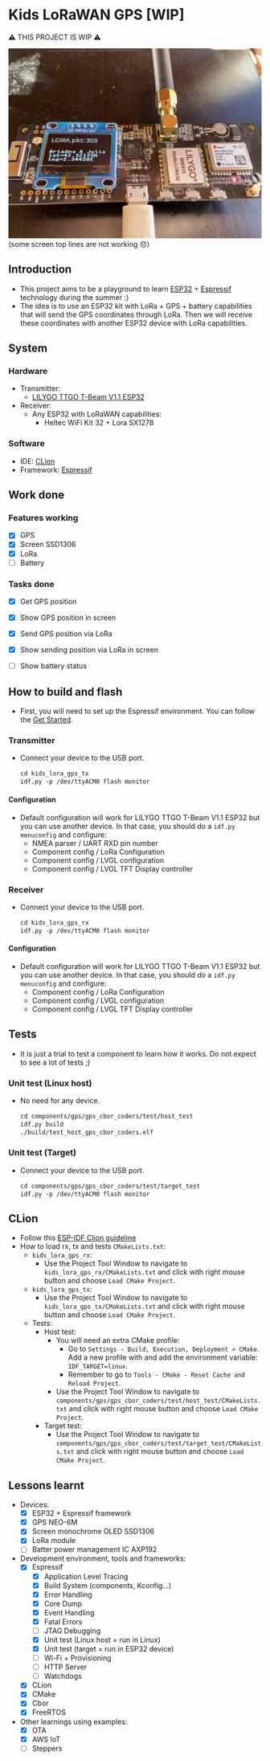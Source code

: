 # Kids LoRaWAN GPS [WIP]

⚠ THIS PROJECT IS WIP ⚠

![](docs/kids_lora_gps_tx.jpg)
(some screen top lines are not working 😞)

## Introduction

- This project aims to be a playground to learn [ESP32](http://esp32.net/) + [Espressif](https://www.espressif.com/en) technology during the summer :)
- The idea is to use an ESP32 kit with LoRa + GPS + battery capabilities that will send the GPS coordinates through LoRa. Then we will receive these coordinates with another ESP32 device with LoRa capabilities.


## System

### Hardware
- Transmitter:
  - [LILYGO TTGO T-Beam V1.1 ESP32](http://www.lilygo.cn/prod_view.aspx?TypeId=50060&Id=1317&FId=t3:50060:3)
- Receiver:
  - Any ESP32 with LoRaWAN capabilities:
    - Heltec WiFi Kit 32 + Lora SX1278

### Software
- IDE: [CLion](https://www.jetbrains.com/clion/)
- Framework: [Espressif](https://www.espressif.com/en)


## Work done

### Features working
- [x] GPS
- [x] Screen SSD1306 
- [x] LoRa
- [ ] Battery

### Tasks done
- [x] Get GPS position
- [x] Show GPS position in screen 
- [x] Send GPS position via LoRa
- [x] Show sending position via LoRa in screen
- [ ] Show battery status


## How to build and flash

- First, you will need to set up the Espressif environment. You can follow the [Get Started](https://docs.espressif.com/projects/esp-idf/en/v4.4.2/esp32/get-started/index.html).

### Transmitter
- Connect your device to the USB port.
  ```
  cd kids_lora_gps_tx
  idf.py -p /dev/ttyACM0 flash monitor
  ```

#### Configuration
- Default configuration will work for LILYGO TTGO T-Beam V1.1 ESP32 but you can use another device. In that case, you should do a `idf.py menuconfig` and configure:
  - NMEA parser / UART RXD pin number
  - Component config / LoRa Configuration
  - Component config / LVGL configuration
  - Component config / LVGL TFT Display controller


### Receiver
- Connect your device to the USB port.
  ```
  cd kids_lora_gps_rx
  idf.py -p /dev/ttyACM0 flash monitor
  ```

#### Configuration
- Default configuration will work for LILYGO TTGO T-Beam V1.1 ESP32 but you can use another device. In that case, you should do a `idf.py menuconfig` and configure:
  - Component config / LoRa Configuration
  - Component config / LVGL configuration
  - Component config / LVGL TFT Display controller


## Tests

- It is just a trial to test a component to learn how it works. Do not expect to see a lot of tests ;)

### Unit test (Linux host)
- No need for any device.
  ```
  cd components/gps/gps_cbor_coders/test/host_test
  idf.py build
  ./build/test_host_gps_cbor_coders.elf
  ```

### Unit test (Target)
- Connect your device to the USB port.
  ```
  cd components/gps/gps_cbor_coders/test/target_test
  idf.py -p /dev/ttyACM0 flash monitor
  ```


## CLion
- Follow this [ESP-IDF Clion guideline](https://www.jetbrains.com/help/clion/esp-idf.html)
- How to load rx, tx and tests `CMakeLists.txt`:
  - `kids_lora_gps_rx`:
    - Use the Project Tool Window to navigate to `kids_lora_gps_rx/CMakeLists.txt` and click with right mouse button and choose `Load CMake Project`.
  - `kids_lora_gps_tx`:
    - Use the Project Tool Window to navigate to `kids_lora_gps_tx/CMakeLists.txt` and click with right mouse button and choose `Load CMake Project`.
  - Tests:
    - Host test:
      - You will need an extra CMake profile: 
        - Go to `Settings - Build, Execution, Deployment > CMake`. Add a new profile with and add the environment variable: `IDF_TARGET=linux`.
        - Remember to go to `Tools - CMake - Reset Cache and Reload Project`.
      - Use the Project Tool Window to navigate to `components/gps/gps_cbor_coders/test/host_test/CMakeLists.txt` and click with right mouse button and choose `Load CMake Project`.
    - Target test:
      - Use the Project Tool Window to navigate to `components/gps/gps_cbor_coders/test/target_test/CMakeLists.txt` and click with right mouse button and choose `Load CMake Project`.


## Lessons learnt
- Devices:
  - [x] ESP32 + Espressif framework
  - [x] GPS NEO-6M 
  - [x] Screen monochrome OLED SSD1306
  - [x] LoRa module
  - [ ] Batter power management IC AXP192
- Development environment, tools and frameworks:
  - [x] Espressif
    - [x] Application Level Tracing 
    - [x] Build System (components, Kconfig...)
    - [x] Error Handling
    - [x] Core Dump
    - [x] Event Handling
    - [x] Fatal Errors
    - [ ] JTAG Debugging
    - [x] Unit test (Linux host = run in Linux)
    - [x] Unit test (target = run in ESP32 device)
    - [ ] Wi-Fi + Provisioning
    - [ ] HTTP Server
    - [ ] Watchdogs
  - [x] CLion
  - [x] CMake
  - [x] Cbor
  - [x] FreeRTOS
- Other learnings using examples:
  - [x] OTA
  - [x] AWS IoT
  - [ ] Steppers
